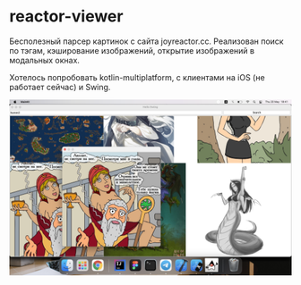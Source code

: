 # reactor-viewer
Бесполезный парсер картинок с сайта joyreactor.cc.
Реализован поиск по тэгам, кэширование изображений, открытие изображений в модальных окнах.

Хотелось попробовать kotlin-multiplatform, с клиентами на iOS (не работает сейчас) и Swing.

![](https://github.com/kifio/reactor-viewer/blob/master/Screenshot%202021-05-20%20at%2018.41.40.png)